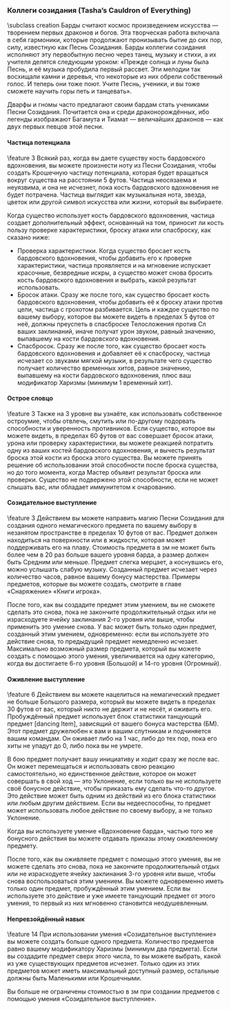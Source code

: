 ### Коллеги созидания (Tasha’s Cauldron of Everything)
\subclass creation
Барды считают космос произведением искусства — творением первых драконов и богов. Эта творческая работа включала в себя гармоники, которые продолжают пронизывать бытие до сих пор, силу, известную как Песнь Созидания. Барды коллегии созидания исполняют эту первобытную песню через танец, музыку и стихи, а их учителя делятся следующим уроком: «Прежде солнца и луны была Песнь, и её музыка пробудила первый рассвет. Эти мелодии так восхищали камни и деревья, что некоторые из них обрели собственный голос. И теперь они тоже поют. Учите Песнь, ученики, и вы тоже сможете научить горы петь и танцевать».

Дварфы и гномы часто предлагают своим бардам стать учениками Песни Созидания. Почитается она и среди драконорождённых, ибо легенды изображают Багамута и Тиамат — величайших драконов — как двух первых певцов этой песни.

#### Частица потенциала
\feature 3
Всякий раз, когда вы даете существу кость бардовского вдохновения, вы можете произнести ноту из Песни Созидания, чтобы создать Крошечную частицу потенциала, которая будет вращаться вокруг существа на расстоянии 5 футов. Частица неосязаема и неуязвима, и она не исчезнет, пока кость бардовского вдохновения не будет потрачена. Частица выглядит как музыкальная нота, звезда, цветок или другой символ искусства или жизни, который вы выбираете.

Когда существо использует кость бардовского вдохновения, частица создает дополнительный эффект, основанный на том, приносит ли кость пользу проверке характеристики, броску атаки или спасброску, как сказано ниже:

- Проверка характеристики. Когда существо бросает кость бардовского вдохновения, чтобы добавить его к проверке характеристики, частица проявляется и на мгновение испускает красочные, безвредные искры, а существо может снова бросить кость бардовского вдохновения и выбрать, какой результат использовать.
- Бросок атаки. Сразу же после того, как существо бросает кость бардовского вдохновения, чтобы добавить её к броску атаки против цели, частица с грохотом разбивается. Цель и каждое существо по вашему выбору, которое вы можете видеть в пределах 5 футов от неё, должны преуспеть в спасброске Телосложения против Сл ваших заклинаний, иначе получат урон звуком, равный значению, выпавшему на кости бардовского вдохновения.
- Спасбросок. Сразу же после того, как существо бросает кость бардовского вдохновения и добавляет её к спасброску, частица исчезает со звуками мягкой музыки, в результате чего существо получает количество временных хитов, равное значению, выпавшему на кости бардовского вдохновения, плюс ваш модификатор Харизмы (минимум 1 временный хит).

#### Острое словцо
\feature 3
Также на 3 уровне вы узнаёте, как использовать собственное остроумие, чтобы отвлечь, смутить или по-другому подорвать способности и уверенность противников. Если существо, которое вы можете видеть, в пределах 60 футов от вас совершает бросок атаки, урона или проверку характеристики, вы можете реакцией потратить одну из ваших костей бардовского вдохновения, и вычесть результат броска этой кости из броска этого существа. Вы можете принять решение об использовании этой способности после броска существа, но до того момента, когда Мастер объявит результат броска или проверки. Существо не подвержено этой способности, если не может слышать вас, или обладает иммунитетом к очарованию.

#### Созидательное выступление
\feature 3
Действием вы можете направить магию Песни Созидания для создания одного немагического предмета по вашему выбору в незанятом пространстве в пределах 10 футов от вас. Предмет должен находиться на поверхности или в жидкости, которая может поддерживать его на плаву. Стоимость предмета в зм не может быть более чем в 20 раз больше вашего уровня барда, а размер должен быть Средним или меньше. Предмет слегка мерцает, а коснувшись его, можно услышать слабую музыку. Созданный предмет исчезает через количество часов, равное вашему бонусу мастерства. Примеры предметов, которые вы можете создать, смотрите в главе «Снаряжение» «Книги игрока».

После того, как вы создадите предмет этим умением, вы не сможете сделать это снова, пока не закончите продолжительный отдых или не израсходуете ячейку заклинания 2-го уровня или выше, чтобы применить это умение снова. У вас может быть только один предмет, созданный этим умением, одновременно: если вы используете это действие снова, то предыдущий предмет немедленно исчезает. Максимально возможный размер предмета, который вы можете создать с помощью этого умения, увеличивается на одну категорию, когда вы достигаете 6-го уровня (Большой) и 14-го уровня (Огромный).

#### Оживление выступление
\feature 6
Действием вы можете нацелиться на немагический предмет не больше Большого размера, который вы можете видеть в пределах 30 футов от вас, который никто не держит и не несёт, и оживить его. Пробуждённый предмет использует блок статистики танцующий предмет [dancing Item], зависящий от вашего бонуса мастерства (БМ). Этот предмет дружелюбен к вам и вашим спутникам и подчиняется вашим командам. Он оживает либо на 1 час, либо до тех пор, пока его хиты не упадут до 0, либо пока вы не умрете.

В бою предмет получает вашу инициативу и ходит сразу же после вас. Он может перемещаться и использовать свою реакцию самостоятельно, но единственное действие, которое он может совершать в свой ход — это Уклонение, если только вы не используете своё бонусное действие, чтобы приказать ему сделать что-то другое. Это действие может быть одним из действий из его блока статистики или любым другим действием. Если вы недееспособны, то предмет может использовать любое действие по своему выбору, а не только Уклонение.

Когда вы используете умение «Вдохновение барда», частью того же бонусного действия вы можете отдавать приказы этому оживленному предмету.

После того, как вы оживляете предмет с помощью этого умения, вы не можете сделать это снова, пока не закончите продолжительный отдых или не израсходуете ячейку заклинания 3-го уровня или выше, чтобы снова воспользоваться этим умением. Вы можете одновременно иметь только один предмет, пробуждённый этим умением. Если вы используете это действие и уже имеете танцующий предмет от этого умения, то первый из них мгновенно становится неодушевленным.

#### Непревзойдённый навык
\feature 14
При использовании умения «Созидательное выступление» вы можете создать больше одного предмета. Количество предметов равно вашему модификатору Харизмы (минимум два предмета). Если вы создадите предмет сверх этого числа, то вы можете выбрать, какой из уже существующих предметов исчезнет. Только один из этих предметов может иметь максимальный доступный размер, остальные должны быть Маленькими или Крошечными.

Вы больше не ограничены стоимостью в зм при создании предметов с помощью умения «Созидательное выступление».
